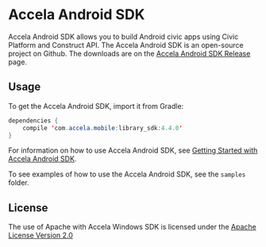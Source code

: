 Accela Android SDK
===========

Accela Android SDK allows you to build Android civic apps using Civic Platform and Construct API. The Accela Android SDK is an open-source project on Github. The downloads are on the <a href="https://github.com/Accela-Inc/Android-SDK/releases">Accela Android SDK Release</a> page.

## Usage

To get the Accela Android SDK, import it from Gradle:
```java
dependencies {
    compile 'com.accela.mobile:library_sdk:4.4.0'
}
```

For information on how to use Accela Android SDK, see <a href="https://github.com/Accela-Inc/Android-SDK/wiki/Getting-Started-Android-SDK">Getting Started with Accela Android SDK</a>.

To see examples of how to use the Accela Android SDK, see the <code>samples</code> folder.

## License

The use of Apache with Accela Windows SDK is licensed under the <a href="http://www.apache.org/licenses/LICENSE-2.0">Apache License Version 2.0</a>
